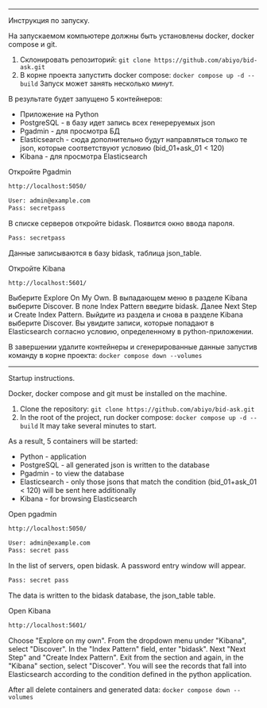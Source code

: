 -----------------------------------------------------------------------------------------
Инструкция по запуску.

На запускаемом компьютере должны быть установлены docker, docker compose и git.

1. Склонировать репозиторий:
   ```git clone https://github.com/abiyo/bid-ask.git```
2. В корне проекта запустить docker compose:
   ```docker compose up -d --build```
Запуск может занять несколько минут.

В результате будет запущено 5 контейнеров:
- Приложение на Python
- PostgreSQL - в базу идет запись всех генереруемых json
- Pgadmin - для просмотра БД
- Elasticsearch - сюда дополнительно будут направляться только те json, которые соответствуют условию (bid_01+ask_01 < 120)
- Kibana - для просмотра Elasticsearch

Откройте Pgadmin 
```sh
http://localhost:5050/
```
```sh
User: admin@example.com
Pass: secretpass
```
В списке серверов откройте bidask. Появится окно ввода пароля.
```sh
Pass: secretpass
```
Данные записываются в базу bidask, таблица json_table.

Откройте Kibana 
```sh
http://localhost:5601/
```
Выберите Explore On My Own.
В выпадающем меню в разделе Kibana выберите Discover.
В поле Index Pattern введите bidask. Далее Next Step и Create Index Pattern.
Выйдите из раздела и снова в разделе Kibana выберите Discover.
Вы увидите записи, которые попадают в Elasticsearch согласно условию, определенному в python-приложении.

В завершении удалите контейнеры и сгенерированные данные запустив команду в корне проекта:
```docker compose down --volumes```


-------------------------------------------------- ------------------------------------
Startup instructions.

Docker, docker compose and git must be installed on the machine.

1. Clone the repository:
   ```git clone https://github.com/abiyo/bid-ask.git```
2. In the root of the project, run docker compose:
   ```docker compose up -d --build```
It may take several minutes to start.

As a result, 5 containers will be started:
- Python - application
- PostgreSQL - all generated json is written to the database
- Pgadmin - to view the database
- Elasticsearch - only those jsons that match the condition (bid_01+ask_01 < 120) will be sent here additionally
- Kibana - for browsing Elasticsearch

Open pgadmin
```sh
http://localhost:5050/
```
```sh
User: admin@example.com
Pass: secret pass
```
In the list of servers, open bidask. A password entry window will appear.
```sh
Pass: secret pass
```
The data is written to the bidask database, the json_table table.

Open Kibana
```sh
http://localhost:5601/
```
Choose "Explore on my own".
From the dropdown menu under "Kibana", select "Discover".
In the "Index Pattern" field, enter "bidask". Next "Next Step" and "Create Index Pattern".
Exit from the section and again, in the "Kibana" section, select "Discover".
You will see the records that fall into Elasticsearch according to the condition defined in the python application.

After all delete containers and generated data:
```docker compose down --volumes```